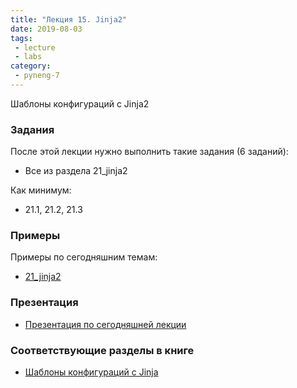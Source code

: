 ```yaml
---
title: "Лекция 15. Jinja2"
date: 2019-08-03
tags:
 - lecture
 - labs
category:
 - pyneng-7
---
```


Шаблоны конфигураций с Jinja2

### Задания

После этой лекции нужно выполнить такие задания (6 заданий):

* Все из раздела 21_jinja2

Как минимум:

* 21.1, 21.2, 21.3


### Примеры

Примеры по сегодняшним темам:

* [21_jinja2](https://github.com/pyneng/pyneng-online-may-aug-2019/tree/master/examples/21_jinja2)

### Презентация

* [Презентация по сегодняшней лекции](https://gitpitch.com/natenka/pyneng-slides/py3-jinja2)


### Соответствующие разделы в книге

* [Шаблоны конфигураций с Jinja](https://pyneng.readthedocs.io/ru/latest/book/21_jinja2/index.html)



